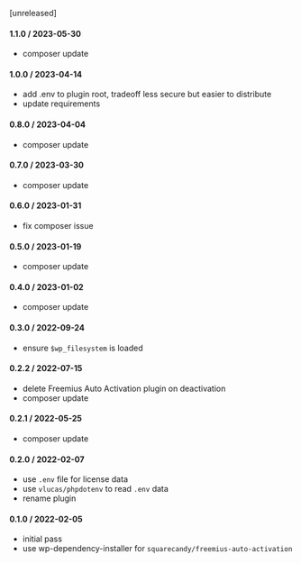 [unreleased]

#### 1.1.0 / 2023-05-30
* composer update

#### 1.0.0 / 2023-04-14
* add .env to plugin root, tradeoff less secure but easier to distribute
* update requirements

#### 0.8.0 / 2023-04-04
* composer update

#### 0.7.0 / 2023-03-30
* composer update

#### 0.6.0 / 2023-01-31
* fix composer issue

#### 0.5.0 / 2023-01-19
* composer update

#### 0.4.0 / 2023-01-02
* composer update

#### 0.3.0 / 2022-09-24
* ensure `$wp_filesystem` is loaded

#### 0.2.2 / 2022-07-15
* delete Freemius Auto Activation plugin on deactivation
* composer update

#### 0.2.1 / 2022-05-25
* composer update

#### 0.2.0 / 2022-02-07
* use `.env` file for license data
* use `vlucas/phpdotenv` to read `.env` data
* rename plugin

#### 0.1.0 / 2022-02-05
* initial pass
* use wp-dependency-installer for `squarecandy/freemius-auto-activation`
